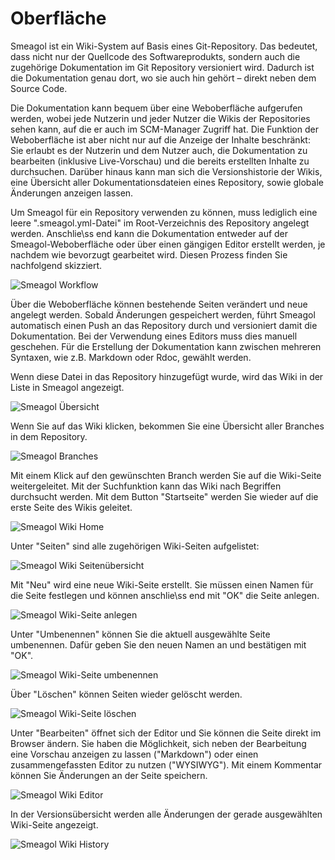 # Oberfläche

Smeagol ist ein Wiki-System auf Basis eines Git-Repository. Das bedeutet, dass nicht nur der Quellcode des Softwareprodukts, sondern auch die zugehörige Dokumentation im Git Repository versioniert wird. Dadurch ist die Dokumentation genau dort, wo sie auch hin gehört – direkt neben dem Source Code.  

Die Dokumentation kann bequem über eine Weboberfläche aufgerufen werden, wobei jede Nutzerin und jeder Nutzer die Wikis der Repositories sehen kann, auf die er auch im SCM-Manager Zugriff hat. Die Funktion der Weboberfläche ist aber nicht nur auf die Anzeige der Inhalte beschränkt: Sie erlaubt es der Nutzerin und dem Nutzer auch, die Dokumentation zu bearbeiten (inklusive Live-Vorschau) und die bereits erstellten Inhalte zu durchsuchen. Darüber hinaus kann man sich die Versionshistorie der Wikis, eine Übersicht aller Dokumentationsdateien eines Repository, sowie globale Änderungen anzeigen lassen.  

Um Smeagol für ein Repository verwenden zu können, muss lediglich eine leere 
".smeagol.yml-Datei" im Root-Verzeichnis des Repository angelegt werden. Anschlie\ss end kann die Dokumentation entweder auf der Smeagol-Weboberfläche oder über einen gängigen Editor erstellt werden, je nachdem wie  bevorzugt gearbeitet wird. Diesen Prozess finden Sie nachfolgend skizziert.

![Smeagol Workflow](figures/smeagol/SmeagolWorkflow.png)

Über die Weboberfläche können bestehende Seiten verändert und neue angelegt werden. Sobald Änderungen gespeichert werden, führt Smeagol automatisch einen Push an das Repository durch und versioniert damit die Dokumentation. Bei der Verwendung eines Editors muss dies manuell geschehen. Für die Erstellung der Dokumentation kann zwischen mehreren Syntaxen, wie z.B. Markdown oder Rdoc, gewählt werden.

Wenn diese Datei in das Repository hinzugefügt wurde, wird das Wiki in der Liste in Smeagol angezeigt.

![Smeagol Übersicht](figures/smeagol/SmeagolUebersicht.png)



Wenn Sie auf das Wiki klicken, bekommen Sie eine Übersicht aller Branches in dem Repository.

![Smeagol Branches](figures/smeagol/SmeagolBranches.png)

Mit einem Klick auf den gewünschten Branch werden Sie auf die Wiki-Seite weitergeleitet.
Mit der Suchfunktion kann das Wiki nach Begriffen durchsucht werden. Mit dem Button "Startseite" werden Sie wieder auf die erste Seite des Wikis geleitet.

![Smeagol Wiki Home](figures/smeagol/SmeagolWiki.png)



Unter "Seiten" sind alle zugehörigen Wiki-Seiten aufgelistet:

![Smeagol Wiki Seitenübersicht](figures/smeagol/SmeagolWikiDateien.png)

Mit "Neu" wird eine neue Wiki-Seite erstellt. Sie müssen einen Namen für die Seite festlegen und können anschlie\ss end mit "OK" die Seite anlegen.

![Smeagol Wiki-Seite anlegen](figures/smeagol/SmeagolWikiNeueSeite.png)



Unter "Umbenennen" können Sie die aktuell ausgewählte Seite umbenennen. Dafür geben Sie den neuen Namen an und bestätigen mit "OK".

![Smeagol Wiki-Seite umbenennen](figures/smeagol/SmeagolWikiSeiteUmbenennen.png)



Über "Löschen" können Seiten wieder gelöscht werden.

![Smeagol Wiki-Seite löschen](figures/smeagol/SmeagolWikiSeiteEntf.png)

Unter "Bearbeiten" öffnet sich der Editor und Sie können die Seite direkt im Browser ändern. Sie haben die Möglichkeit, sich neben der Bearbeitung eine Vorschau anzeigen zu lassen ("Markdown") oder einen zusammengefassten Editor zu nutzen ("WYSIWYG"). Mit einem Kommentar können Sie Änderungen an der Seite speichern.

![Smeagol Wiki Editor](figures/smeagol/SmeagolEditor.png)



In der Versionsübersicht werden alle Änderungen der gerade ausgewählten Wiki-Seite angezeigt.

![Smeagol Wiki History](figures/smeagol/SmeagolVersion.png)

